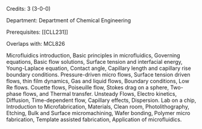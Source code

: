 Credits: 3 (3-0-0)

Department: Department of Chemical Engineering

Prerequisites: [[CLL231]]

Overlaps with: MCL826

Microfluidics introduction, Basic principles in microfluidics, Governing equations, Basic flow solutions, Surface tension and interfacial energy, Young-Laplace equation, Contact angle, Capillary length and capillary rise boundary conditions. Pressure-driven micro flows, Surface tension driven flows, thin film dynamics, Gas and liquid flows, Boundary conditions, Low Re flows. Couette flows, Poiseuille flow, Stokes drag on a sphere, Two-phase flows, and Thermal transfer. Unsteady Flows, Electro kinetics, Diffusion, Time-dependent flow, Capillary effects, Dispersion. Lab on a chip, Introduction to Microfabrication, Materials, Clean room, Photolithography, Etching, Bulk and Surface micromachining, Wafer bonding, Polymer micro fabrication, Template assisted fabrication, Application of microfluidics.